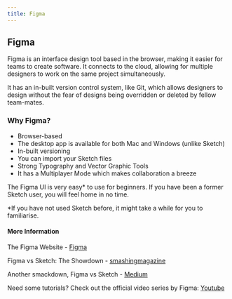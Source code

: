 ```yaml
---
title: Figma
---
```

## Figma

Figma is an interface design tool based in the browser, making it easier for teams to create software. It connects to the cloud, allowing for multiple designers to work on the same project simultaneously.

It has an in-built version control system, like Git, which allows designers to design without the fear of designs being overridden or deleted by fellow team-mates. 

### Why Figma?

* Browser-based
* The desktop app is available for both Mac and Windows (unlike Sketch)
* In-built versioning
* You can import your Sketch files
* Strong Typography and Vector Graphic Tools
* It has a Multiplayer Mode which makes collaboration a breeze

The Figma UI is very easy* to use for beginners. If you have been a former Sketch user, you will feel home in no time. 

*If you have not used Sketch before, it might take a while for you to familiarise.

#### More Information

The Figma Website - <a href='https://figma.com' target='_blank' rel='nofollow'>Figma</a>

Figma vs Sketch: The Showdown - <a href='https://www.smashingmagazine.com/2017/03/sketch-figma-showdown/' target='_blank' rel='nofollow'>smashingmagazine</a>

Another smackdown, Figma vs Sketch - <a href='https://medium.com/@mengto/figma-vs-sketch-c01e5e74eddd' target='_blank' rel='nofollow'>Medium</a>

Need some tutorials? Check out the official video series by Figma: <a href='https://www.youtube.com/channel/UCQsVmhSa4X-G3lHlUtejzLA' target='_blank' rel='nofollow'>Youtube</a>
